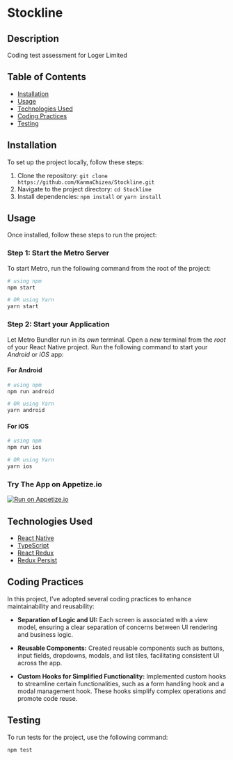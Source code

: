 # Stockline

## Description

Coding test assessment for Loger Limited

## Table of Contents

- [Installation](#installation)
- [Usage](#usage)
- [Technologies Used](#technologies-used)
- [Coding Practices](#coding-practices)
- [Testing](#testing)

## Installation

To set up the project locally, follow these steps:

1. Clone the repository: `git clone https://github.com/KanmaChizea/Stockline.git`
2. Navigate to the project directory: `cd Stocklime`
3. Install dependencies: `npm install` or `yarn install`

## Usage

Once installed, follow these steps to run the project:

### Step 1: Start the Metro Server

To start Metro, run the following command from the root of the project:

```bash
# using npm
npm start

# OR using Yarn
yarn start
```

### Step 2: Start your Application

Let Metro Bundler run in its _own_ terminal. Open a _new_ terminal from the _root_ of your React Native project. Run the following command to start your _Android_ or _iOS_ app:

#### For Android

```bash
# using npm
npm run android

# OR using Yarn
yarn android
```

#### For iOS

```bash
# using npm
npm run ios

# OR using Yarn
yarn ios
```

### Try The App on Appetize.io

[![Run on Appetize.io](https://appetize.io/images/run.png)](https://appetize.io/app/4tciv3vly6rg7ci6wvvezyjzwi)

## Technologies Used

- [React Native](https://reactnative.dev/)
- [TypeScript](https://www.typescriptlang.org/)
- [React Redux](https://redux-toolkit.js.org/)
- [Redux Persist](https://redux-toolkit.js.org/rtk-query/usage/persistence-and-rehydration)

## Coding Practices

In this project, I've adopted several coding practices to enhance maintainability and reusability:

- **Separation of Logic and UI:**
  Each screen is associated with a view model, ensuring a clear separation of concerns between UI rendering and business logic.

- **Reusable Components:**
  Created reusable components such as buttons, input fields, dropdowns, modals, and list tiles, facilitating consistent UI across the app.

- **Custom Hooks for Simplified Functionality:**
  Implemented custom hooks to streamline certain functionalities, such as a form handling hook and a modal management hook. These hooks simplify complex operations and promote code reuse.

## Testing

To run tests for the project, use the following command:

```bash
npm test


```
